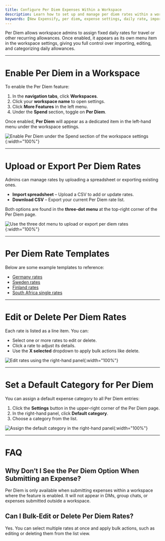 ```yaml
---
title: Configure Per Diem Expenses Within a Workspace
description: Learn how to set up and manage per diem rates within a workspace in New Expensify.
keywords: [New Expensify, per diem, expense settings, daily rate, import per diem, configure per diem, edit per diem rates]
---
```



Per Diem allows workspace admins to assign fixed daily rates for travel or other recurring allowances. Once enabled, it appears as its own menu item in the workspace settings, giving you full control over importing, editing, and categorizing daily allowances.

---

# Enable Per Diem in a Workspace

To enable the Per Diem feature:

1. In the **navigation tabs**, click **Workspaces**.
2. Click your **workspace name** to open settings.
3. Click **More Features** in the left menu.
4. Under the **Spend** section, toggle on **Per Diem**.

Once enabled, **Per Diem** will appear as a dedicated item in the left-hand menu under the workspace settings.

![Enable Per Diem under the Spend section of the workspace settings]({{site.url}}/assets/images/perdiem_01.png){:width="100%"}

---

# Upload or Export Per Diem Rates

Admins can manage rates by uploading a spreadsheet or exporting existing ones.

- **Import spreadsheet** – Upload a CSV to add or update rates.
- **Download CSV** – Export your current Per Diem rate list.

Both options are found in the **three-dot menu** at the top-right corner of the Per Diem page.

![Use the three dot menu to upload or export per diem rates]({{site.url}}/assets/images/perdiem_02.png){:width="100%"}

---

# Per Diem Rate Templates

Below are some example templates to reference:

- [Germany rates]({{site.url}}/assets/Files/Germany-per-diem.csv)
- [Sweden rates]({{site.url}}/assets/Files/Sweden-per-diem.csv)
- [Finland rates]({{site.url}}/assets/Files/Finland-per-diem.csv)
- [South Africa single rates]({{site.url}}/assets/Files/South-Africa-per-diem.csv)

---

# Edit or Delete Per Diem Rates

Each rate is listed as a line item. You can:

- Select one or more rates to edit or delete.
- Click a rate to adjust its details.
- Use the **X selected** dropdown to apply bulk actions like delete.

![Edit rates using the right-hand panel]({{site.url}}/assets/images/perdiem_03.png){:width="100%"}

---

# Set a Default Category for Per Diem

You can assign a default expense category to all Per Diem entries:

1. Click the **Settings** button in the upper-right corner of the Per Diem page.
2. In the right-hand panel, click **Default category**.
3. Choose a category from the list.

![Assign the default category in the right-hand panel]({{site.url}}/assets/images/perdiem_04.png){:width="100%"}

---

# FAQ

## Why Don’t I See the Per Diem Option When Submitting an Expense?

Per Diem is only available when submitting expenses within a workspace where the feature is enabled. It will not appear in DMs, group chats, or expenses submitted outside a workspace.

## Can I Bulk-Edit or Delete Per Diem Rates?

Yes. You can select multiple rates at once and apply bulk actions, such as editing or deleting them from the list view.

